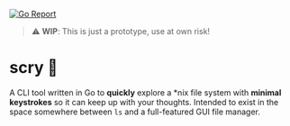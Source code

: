 [![Go Report](https://goreportcard.com/badge/github.com/joypauls/scry)](https://goreportcard.com/badge/github.com/joypauls/scry)

> :warning: **WIP**: This is just a prototype, use at own risk!

# scry :crystal_ball:

A CLI tool written in Go to **quickly** explore a *nix file system with **minimal keystrokes** so it can keep up with your thoughts. Intended to exist in the space somewhere between `ls` and a full-featured GUI file manager.

